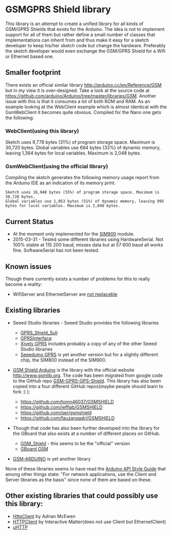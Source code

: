 # GSMGPRS Shield library

This library is an attempt to create a unified library for all kinds of GSM/GPRS Shields that exists for the Arduino. The idea is not to implement support for all of them but rather define a small number of classes that implementations can inherit from and thus make it easy for a sketch developer to keep his/her sketch code but change the hardware. Preferably the sketch developer would even exchange the GSM/GPRS Shield for a Wifi or Ethernet based one.

## Smaller footprint
There exists an official similar library http://arduino.cc/en/Reference/GSM but in my view it is over-designed. Take a look at the source code at https://github.com/arduino/Arduino/tree/master/libraries/GSM. Another issue with this is that it consumes a lot of both ROM and RAM. As an example looking at the WebClient example which is almost identical with the GsmWebClient it becomes quite obvious. Compiled for the Nano one gets the following:

### WebClient(using this library)
Sketch uses 9,778 bytes (31%) of program storage space. Maximum is 30,720 bytes.
Global variables use 684 bytes (33%) of dynamic memory, leaving 1,364 bytes for local variables. Maximum is 2,048 bytes.

### GsmWebClient(using the official library)
Compiling the sketch generates the following memory usage report from the Arduino IDE as an indication of its memory print.
```
Sketch uses 16,948 bytes (55%) of program storage space. Maximum is 30,720 bytes.
Global variables use 1,053 bytes (51%) of dynamic memory, leaving 995 bytes for local variables. Maximum is 2,048 bytes.
```

## Current Status
 * At the moment only implemented for the [SIM900](http://www.simcom.ee/modules/gsm-gprs/sim900/) module.
 * 2015-03-31 - Tested some different libraries using HardwareSerial. Not 100% stable at 115 200 baud, misses data but at 57 600 baud all works fine. SoftwareSerial has not been tested.

## Known issues
Though there currently exists a number of problems for this to really become a reality:
 * WifiServer and EthernetServer are [not replaceble](https://groups.google.com/a/arduino.cc/forum/#!topic/developers/0tn0E5Uy_-A)

## Existing libraries
  * Seeed Studio libraries - Seeed Studio provides the following libraries
    * [GPRS_Shield_Suli](https://github.com/Seeed-Studio/GPRS_Shield_Suli)
    * [GPRSInterface](https://github.com/Seeed-Studio/GPRSInterface)
    * [Xively GPRS](https://github.com/Seeed-Studio/Xively_GPRS) includes probably a copy of any of the other Seeed Studio libraries
    * [Seeeduino GPRS](https://github.com/Seeed-Studio/Seeeduino_GPRS) is yet another version but for a slightly different chip, the SIM800 instead of the SIM900.
  
  * [GSM Shield Arduino](https://code.google.com/p/gsm-shield-arduino/) is the library with the official website http://www.gsmlib.org. The code has been migrated from google code to the GitHub repo [GSM-GPRS-GPS-Shield](https://github.com/MarcoMartines/GSM-GPRS-GPS-Shield). This library has also been copied into a four different GitHub repos(maybe people should learn to fork :) ):
    * https://github.com/tomn46037/GSMSHIELD
    * https://github.com/jefflab/GSMSHIELD
    * https://github.com/per/gsmshield
    * https://github.com/fauzanqadri/GSMSHIELD
  * Though that code has also been further developed into the library for the GBoard that also exists at a number of different places on GitHub. 
    * [GSM_Shield](https://github.com/jgarland79/GSM_Shield) - this seems to be the "official" version
    * [GBoard GSM](https://github.com/tuletech/gboard_gsm)
  * [GSM-ARDUINO](https://github.com/IEFRD/GSM-ARDUINO) is yet another library
  
None of these libraries seems to have read the [Arduino API Style Guide](http://arduino.cc/en/Reference/APIStyleGuide) that among other things state: "For network applications, use the Client and Server libraries as the basis" since none of them are based on these.

## Other existing libraries that could possibly use this library:
 * [HttpClient](https://github.com/amcewen/HttpClient) by Adrian McEwen
 * [HTTPClient](https://github.com/interactive-matter/HTTPClient) by Interactive Matter(does not use Client but EthernetClient)
 * [uHTTP](https://github.com/nomadnt/uHTTP)
